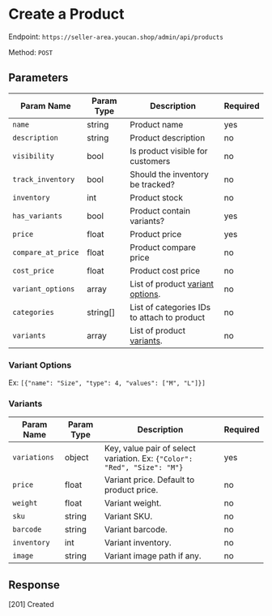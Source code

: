 # Create a Product

Endpoint: `https://seller-area.youcan.shop/admin/api/products` 

Method: `POST`

## Parameters

| Param Name | Param Type | Description | Required |
| --- | --- | --- | --- |
| `name` | string | Product name | yes |
| `description` | string | Product description | no |
| `visibility` | bool | Is product visible for customers | no |
| `track_inventory` | bool | Should the inventory be tracked? | no |
| `inventory` | int | Product stock | no |
| `has_variants` | bool | Product contain variants? | yes |
| `price` | float | Product price | yes |
| `compare_at_price` | float | Product compare price | no |
| `cost_price` | float | Product cost price | no |
| `variant_options` | array | List of product [variant options](#variant_options). | no |
| `categories` | string[] | List of categories IDs to attach to product | no |
| `variants` | array | List of product [variants](#variants). | no |

<a name="variant_options"></a>
### Variant Options

Ex: `[{"name": "Size", "type": 4, "values": ["M", "L"]}]`

<a name="variants"></a>
### Variants

| Param Name | Param Type | Description | Required |
| --- | --- | --- | --- |
| `variations` | object | Key, value pair of select variation. Ex: `{"Color": "Red", "Size": "M"}` | yes |
| `price` | float | Variant price. Default to product price. | no |
| `weight` | float | Variant weight. | no |
| `sku` | string | Variant SKU. | no |
| `barcode` | string | Variant barcode. | no |
| `inventory` | int | Variant inventory. | no |
| `image` | string | Variant image path if any. | no |

## Response

[201] Created
